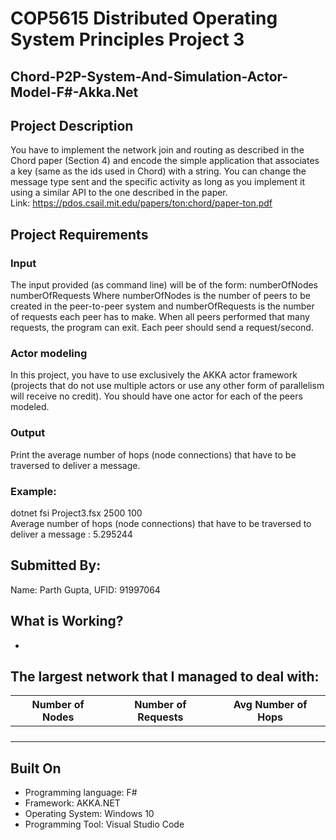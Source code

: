 # COP5615 Distributed Operating System Principles Project 3

## Chord-P2P-System-And-Simulation-Actor-Model-F#-Akka.Net

## Project Description

You have to implement the network join and routing as described in the Chord paper (Section 4) and encode the simple application that associates a key (same as the ids used in Chord) with a string. You can change the message type sent and the specific activity as long as you implement it using a similar API to the one described in the paper. <br>
Link: https://pdos.csail.mit.edu/papers/ton:chord/paper-ton.pdf

## Project Requirements

### Input

The input provided (as command line) will be of the form: numberOfNodes numberOfRequests Where numberOfNodes is the number of peers to be created in the peer-to-peer system and numberOfRequests is the number of requests each peer has to make. When all peers performed that many requests, the program can exit. Each peer should send a request/second.

### Actor modeling

In this project, you have to use exclusively the AKKA actor framework (projects that do not use multiple actors or use any other form of parallelism will receive no credit).  You should have one actor for each of the peers modeled.

### Output

Print the average number of hops (node connections) that have to be traversed to deliver a message.

### Example:

dotnet fsi Project3.fsx 2500 100 <br>
Average number of hops (node connections) that have to be traversed to deliver a message : 5.295244

## Submitted By:

Name: Parth Gupta, UFID: 91997064

## What is Working?

- 

## The largest network that I managed to deal with:

| Number of Nodes | Number of Requests | Avg Number of Hops |
| --- | --- | --- |
|  |  |  |
|  |  |  |
|  |  |  | 
|  |  |  |

## Built On

- Programming language: F# 
- Framework: AKKA.NET
- Operating System: Windows 10
- Programming Tool: Visual Studio Code
